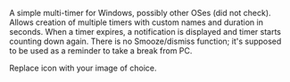 A simple multi-timer for Windows, possibly other OSes (did not check). Allows creation of multiple timers with custom names and duration in seconds. When a timer expires, a notification is displayed and timer starts counting down again. There is no Smooze/dismiss function; it's supposed to be used as a reminder to take a break from PC.

Replace icon with your image of choice.
